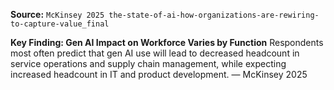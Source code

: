 **Source:** `McKinsey 2025 the-state-of-ai-how-organizations-are-rewiring-to-capture-value_final`

**Key Finding: Gen AI Impact on Workforce Varies by Function**
Respondents most often predict that gen AI use will lead to decreased headcount in service operations and supply chain management, while expecting increased headcount in IT and product development. — McKinsey 2025
